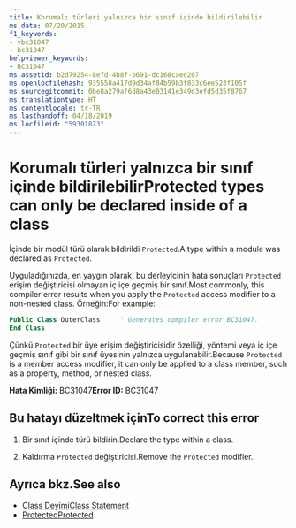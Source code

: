 ```yaml
---
title: Korumalı türleri yalnızca bir sınıf içinde bildirilebilir
ms.date: 07/20/2015
f1_keywords:
- vbc31047
- bc31047
helpviewer_keywords:
- BC31047
ms.assetid: b2d79254-8efd-4b8f-b691-dc168caed207
ms.openlocfilehash: 935558a417d9d34af84b59b3f833c6ee523f105f
ms.sourcegitcommit: 0be8a279af6d8a43e03141e349d3efd5d35f8767
ms.translationtype: HT
ms.contentlocale: tr-TR
ms.lasthandoff: 04/18/2019
ms.locfileid: "59301873"
---
```

# <a name="protected-types-can-only-be-declared-inside-of-a-class"></a><span data-ttu-id="073e9-102">Korumalı türleri yalnızca bir sınıf içinde bildirilebilir</span><span class="sxs-lookup"><span data-stu-id="073e9-102">Protected types can only be declared inside of a class</span></span>
<span data-ttu-id="073e9-103">İçinde bir modül türü olarak bildirildi `Protected`.</span><span class="sxs-lookup"><span data-stu-id="073e9-103">A type within a module was declared as `Protected`.</span></span>

<span data-ttu-id="073e9-104">Uyguladığınızda, en yaygın olarak, bu derleyicinin hata sonuçları `Protected` erişim değiştiricisi olmayan iç içe geçmiş bir sınıf.</span><span class="sxs-lookup"><span data-stu-id="073e9-104">Most commonly, this compiler error results when you apply the `Protected` access modifier to a non-nested class.</span></span> <span data-ttu-id="073e9-105">Örneğin:</span><span class="sxs-lookup"><span data-stu-id="073e9-105">For example:</span></span>

```vb
Public Class OuterClass     ' Generates compiler error BC31047.
End Class
```

<span data-ttu-id="073e9-106">Çünkü `Protected` bir üye erişim değiştiricisidir özelliği, yöntemi veya iç içe geçmiş sınıf gibi bir sınıf üyesinin yalnızca uygulanabilir.</span><span class="sxs-lookup"><span data-stu-id="073e9-106">Because `Protected` is a member access modifier, it can only be applied to a class member, such as a property, method, or nested class.</span></span> 
 
 <span data-ttu-id="073e9-107">**Hata Kimliği:** BC31047</span><span class="sxs-lookup"><span data-stu-id="073e9-107">**Error ID:** BC31047</span></span>  
  
## <a name="to-correct-this-error"></a><span data-ttu-id="073e9-108">Bu hatayı düzeltmek için</span><span class="sxs-lookup"><span data-stu-id="073e9-108">To correct this error</span></span>  
  
1. <span data-ttu-id="073e9-109">Bir sınıf içinde türü bildirin.</span><span class="sxs-lookup"><span data-stu-id="073e9-109">Declare the type within a class.</span></span>  
  
2. <span data-ttu-id="073e9-110">Kaldırma `Protected` değiştiricisi.</span><span class="sxs-lookup"><span data-stu-id="073e9-110">Remove the `Protected` modifier.</span></span>  
  
## <a name="see-also"></a><span data-ttu-id="073e9-111">Ayrıca bkz.</span><span class="sxs-lookup"><span data-stu-id="073e9-111">See also</span></span>

- [<span data-ttu-id="073e9-112">Class Deyimi</span><span class="sxs-lookup"><span data-stu-id="073e9-112">Class Statement</span></span>](../../visual-basic/language-reference/statements/class-statement.md)
- [<span data-ttu-id="073e9-113">Protected</span><span class="sxs-lookup"><span data-stu-id="073e9-113">Protected</span></span>](../../visual-basic/language-reference/modifiers/protected.md)
